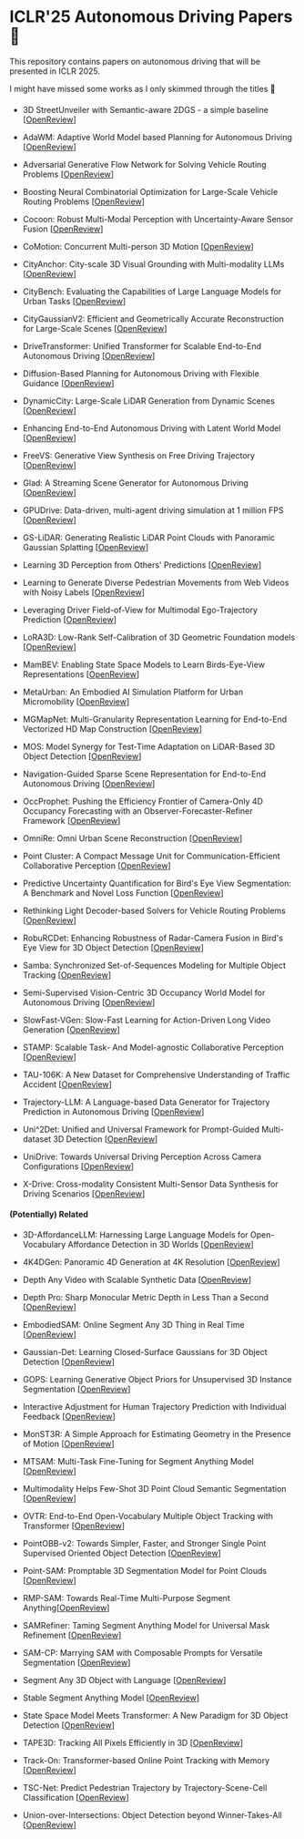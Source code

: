 # ICLR'25 Autonomous Driving Papers :car:

This repository contains papers on autonomous driving that will be presented in ICLR 2025. 

I might have missed some works as I only skimmed through the titles :pray:

####

- 3D StreetUnveiler with Semantic-aware 2DGS - a simple baseline [[OpenReview](https://openreview.net/forum?id=G6aJyS0ZV0)]

- AdaWM: Adaptive World Model based Planning for Autonomous Driving [[OpenReview](https://openreview.net/forum?id=NEu8wgPctU)]

- Adversarial Generative Flow Network for Solving Vehicle Routing Problems [[OpenReview](https://openreview.net/forum?id=tBom4xOW1H)]

- Boosting Neural Combinatorial Optimization for Large-Scale Vehicle Routing Problems [[OpenReview](https://openreview.net/forum?id=TbTJJNjumY)]

- Cocoon: Robust Multi-Modal Perception with Uncertainty-Aware Sensor Fusion [[OpenReview](https://openreview.net/forum?id=DKgAFfCs5F)]

- CoMotion: Concurrent Multi-person 3D Motion [[OpenReview](https://openreview.net/forum?id=qKu6KWPgxt)]

- CityAnchor: City-scale 3D Visual Grounding with Multi-modality LLMs [[OpenReview](https://openreview.net/forum?id=7nOl5W6xU4)]

- CityBench: Evaluating the Capabilities of Large Language Models for Urban Tasks [[OpenReview](https://openreview.net/forum?id=oIWN7eMhTb)]

- CityGaussianV2: Efficient and Geometrically Accurate Reconstruction for Large-Scale Scenes [[OpenReview](https://openreview.net/forum?id=a3ptUbuzbW)]

- DriveTransformer: Unified Transformer for Scalable End-to-End Autonomous Driving [[OpenReview](https://openreview.net/forum?id=M42KR4W9P5)]

- Diffusion-Based Planning for Autonomous Driving with Flexible Guidance [[OpenReview](https://openreview.net/forum?id=wM2sfVgMDH)]

- DynamicCity: Large-Scale LiDAR Generation from Dynamic Scenes [[OpenReview](https://openreview.net/forum?id=M7KyLjuN0A)]

- Enhancing End-to-End Autonomous Driving with Latent World Model [[OpenReview](https://openreview.net/forum?id=fd2u60ryG0)]

- FreeVS: Generative View Synthesis on Free Driving Trajectory [[OpenReview](https://openreview.net/forum?id=dTGH9vUVdf)]

- Glad: A Streaming Scene Generator for Autonomous Driving [[OpenReview](https://openreview.net/forum?id=ZFxpclrCCf)]

- GPUDrive: Data-driven, multi-agent driving simulation at 1 million FPS [[OpenReview](https://openreview.net/forum?id=ERv8ptegFi)]

- GS-LiDAR: Generating Realistic LiDAR Point Clouds with Panoramic Gaussian Splatting [[OpenReview](https://openreview.net/forum?id=RMaRBE9s2H)]

- Learning 3D Perception from Others' Predictions [[OpenReview](https://openreview.net/forum?id=Ylk98vWQuQ)]

- Learning to Generate Diverse Pedestrian Movements from Web Videos with Noisy Labels [[OpenReview](https://openreview.net/forum?id=DydCqKa6AH)]

- Leveraging Driver Field-of-View for Multimodal Ego-Trajectory Prediction [[OpenReview](https://openreview.net/forum?id=LLWj8on4Rv)]

- LoRA3D: Low-Rank Self-Calibration of 3D Geometric Foundation models [[OpenReview](https://openreview.net/forum?id=LSp4KBhAom)]

- MamBEV: Enabling State Space Models to Learn Birds-Eye-View Representations [[OpenReview](https://openreview.net/forum?id=MvEkN2ejZ1)]

- MetaUrban: An Embodied AI Simulation Platform for Urban Micromobility [[OpenReview](https://openreview.net/forum?id=kFsWpSxkFz)]

- MGMapNet: Multi-Granularity Representation Learning for End-to-End Vectorized HD Map Construction [[OpenReview](https://openreview.net/forum?id=E8S5Upr6oO)]

- MOS: Model Synergy for Test-Time Adaptation on LiDAR-Based 3D Object Detection [[OpenReview](https://openreview.net/forum?id=Y6aHdDNQYD)]

- Navigation-Guided Sparse Scene Representation for End-to-End Autonomous Driving [[OpenReview](https://openreview.net/forum?id=Vv76fCYffN)]

- OccProphet: Pushing the Efficiency Frontier of Camera-Only 4D Occupancy Forecasting with an Observer-Forecaster-Refiner Framework [[OpenReview](https://openreview.net/forum?id=vC7AlY1ytz)]

- OmniRe: Omni Urban Scene Reconstruction [[OpenReview](https://openreview.net/forum?id=11xgiMEI5o)]

- Point Cluster: A Compact Message Unit for Communication-Efficient Collaborative Perception [[OpenReview](https://openreview.net/forum?id=54XlM8Clkg)]

- Predictive Uncertainty Quantification for Bird's Eye View Segmentation: A Benchmark and Novel Loss Function [[OpenReview](https://openreview.net/forum?id=k3y0oyK7sn)]

- Rethinking Light Decoder-based Solvers for Vehicle Routing Problems [[OpenReview](https://openreview.net/forum?id=4pRwkYpa2u)]

- RobuRCDet: Enhancing Robustness of Radar-Camera Fusion in Bird's Eye View for 3D Object Detection [[OpenReview](https://openreview.net/forum?id=9xHlhKLu1h)]

- Samba: Synchronized Set-of-Sequences Modeling for Multiple Object Tracking [[OpenReview](https://openreview.net/forum?id=OeBY9XqiTz)]

- Semi-Supervised Vision-Centric 3D Occupancy World Model for Autonomous Driving [[OpenReview](https://openreview.net/forum?id=rCX9l4OTCT)]

- SlowFast-VGen: Slow-Fast Learning for Action-Driven Long Video Generation [[OpenReview](https://openreview.net/forum?id=UL8b54P96G)]

- STAMP: Scalable Task- And Model-agnostic Collaborative Perception [[OpenReview](https://openreview.net/forum?id=8NdNniulYE)]

- TAU-106K: A New Dataset for Comprehensive Understanding of Traffic Accident [[OpenReview](https://openreview.net/forum?id=Fb0q2uI4Ha)]

- Trajectory-LLM: A Language-based Data Generator for Trajectory Prediction in Autonomous Driving [[OpenReview](https://openreview.net/forum?id=UapxTvxB3N)]

- Uni^2Det: Unified and Universal Framework for Prompt-Guided Multi-dataset 3D Detection [[OpenReview](https://openreview.net/forum?id=AcVpLS86RT)]

- UniDrive: Towards Universal Driving Perception Across Camera Configurations [[OpenReview](https://openreview.net/forum?id=jVDPq9EdzT)]

- X-Drive: Cross-modality Consistent Multi-Sensor Data Synthesis for Driving Scenarios [[OpenReview](https://openreview.net/forum?id=IEMmEd5Jgm)]


#### (Potentially) Related

- 3D-AffordanceLLM: Harnessing Large Language Models for Open-Vocabulary Affordance Detection in 3D Worlds [[OpenReview](https://openreview.net/forum?id=GThTiuXgDC)]

- 4K4DGen: Panoramic 4D Generation at 4K Resolution [[OpenReview](https://openreview.net/forum?id=qxRoo7ULCo)]

- Depth Any Video with Scalable Synthetic Data [[OpenReview](https://openreview.net/forum?id=gWqFbnKsqR)]

- Depth Pro: Sharp Monocular Metric Depth in Less Than a Second [[OpenReview](https://openreview.net/forum?id=aueXfY0Clv)]

- EmbodiedSAM: Online Segment Any 3D Thing in Real Time [[OpenReview](https://openreview.net/forum?id=XFYUwIyTxQ)]

- Gaussian-Det: Learning Closed-Surface Gaussians for 3D Object Detection [[OpenReview](https://openreview.net/forum?id=DtFCIfvAFc)]

- GOPS: Learning Generative Object Priors for Unsupervised 3D Instance Segmentation [[OpenReview](https://openreview.net/forum?id=wXSshrxlP4)]

- Interactive Adjustment for Human Trajectory Prediction with Individual Feedback [[OpenReview](https://openreview.net/forum?id=DCpukR83sw)]

- MonST3R: A Simple Approach for Estimating Geometry in the Presence of Motion [[OpenReview](https://openreview.net/forum?id=lJpqxFgWCM)]

- MTSAM: Multi-Task Fine-Tuning for Segment Anything Model [[OpenReview](https://openreview.net/forum?id=6N4QMbeVaO)]

- Multimodality Helps Few-Shot 3D Point Cloud Semantic Segmentation [[OpenReview](https://openreview.net/forum?id=jXvwJ51vcK)]

- OVTR: End-to-End Open-Vocabulary Multiple Object Tracking with Transformer [[OpenReview](https://openreview.net/forum?id=GDS5eN65QY)]

- PointOBB-v2: Towards Simpler, Faster, and Stronger Single Point Supervised Oriented Object Detection [[OpenReview](https://openreview.net/forum?id=R22JPTQYWV)]

- Point-SAM: Promptable 3D Segmentation Model for Point Clouds [[OpenReview](https://openreview.net/forum?id=yXCTDhZDh6)]

- RMP-SAM: Towards Real-Time Multi-Purpose Segment Anything[[OpenReview](https://openreview.net/forum?id=1pXzC30ry5)]

- SAMRefiner: Taming Segment Anything Model for Universal Mask Refinement [[OpenReview](https://openreview.net/forum?id=JlDx2xp01W)]

- SAM-CP: Marrying SAM with Composable Prompts for Versatile Segmentation [[OpenReview](https://openreview.net/forum?id=UiEjzBRYeI)]

- Segment Any 3D Object with Language [[OpenReview](https://openreview.net/forum?id=ENv1CeTwxc)]

- Stable Segment Anything Model [[OpenReview](https://openreview.net/forum?id=ooxj2Audlq)]

- State Space Model Meets Transformer: A New Paradigm for 3D Object Detection [[OpenReview](https://openreview.net/forum?id=Tisu1L0Jwt)]

- TAPE3D: Tracking All Pixels Efficiently in 3D [[OpenReview](https://openreview.net/forum?id=d9iHI1eimo)]

- Track-On: Transformer-based Online Point Tracking with Memory [[OpenReview](https://openreview.net/forum?id=oRlANEuqG5)]

- TSC-Net: Predict Pedestrian Trajectory by Trajectory-Scene-Cell Classification [[OpenReview](https://openreview.net/forum?id=Xmh5gdMfRJ)]

- Union-over-Intersections: Object Detection beyond Winner-Takes-All [[OpenReview](https://openreview.net/forum?id=HqLHY4TzGj)]
